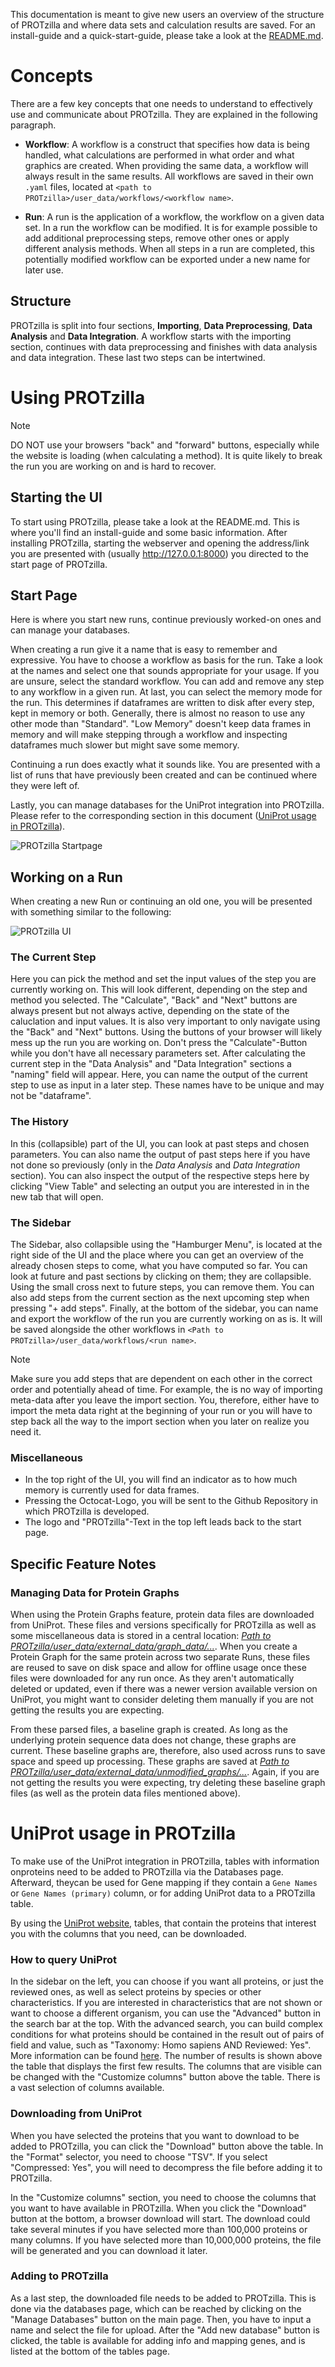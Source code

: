 This documentation is meant to give new users an overview of the structure of PROTzilla and where data sets and calculation results are saved. For an install-guide and a quick-start-guide, please take a look at the [README.md](../README.md).

# Concepts
There are a few key concepts that one needs to understand to effectively use and communicate about PROTzilla. They are explained in the following paragraph.

- **Workflow**: A workflow is a construct that specifies how data is being handled, what calculations are performed in what order and what graphics are created.  When providing the same data, a workflow will always result in the same results. All workflows are saved in their own `.yaml` files, located at `<path to PROTzilla>/user_data/workflows/<workflow name>`.

- **Run**: A run is the application of a workflow, the workflow on a given data set. In a run the workflow can be modified. It is for example possible to add additional preprocessing steps, remove other ones or apply different analysis methods. When all steps in a run are completed, this potentially modified workflow can be exported under a new name for later use.


## Structure
PROTzilla is split into four sections, **Importing**, **Data Preprocessing**, **Data Analysis** and **Data Integration**. A workflow starts with the importing section, continues with data preprocessing and finishes with data analysis and data integration. These last two steps can be intertwined.


# Using PROTzilla

> [!NOTE]
> DO NOT use your browsers "back" and "forward" buttons, especially while the website is loading (when calculating a method). It is quite likely to break the run you are working on and is hard to recover.

## Starting the UI
To start using PROTzilla, please take a look at the README.md. This is where you'll find an install-guide and some basic information.
After installing PROTzilla, starting the webserver and opening the address/link you are presented with (usually http://127.0.0.1:8000) you directed to the start page of PROTzilla.

## Start Page
Here is where you start new runs, continue previously worked-on ones and can manage your databases.

When creating a run give it a name that is easy to remember and expressive. You have to choose a workflow as basis for the run. Take a look at the names and select one that sounds appropriate for your usage. If you are unsure, select the standard workflow. You can add and remove any step to any workflow in a given run. At last, you can select the memory mode for the run. This determines if dataframes are written to disk after every step, kept in memory or both. Generally, there is almost no reason to use any other mode than "Standard". "Low Memory" doesn't keep data frames in memory and will make stepping through a workflow and inspecting dataframes much slower but might save some memory.

Continuing a run does exactly what it sounds like. You are presented with a list of runs that have previously been created and can be continued where they were left of.

Lastly, you can manage databases for the UniProt integration into PROTzilla. Please refer to the corresponding section in this document ([UniProt usage in PROTzilla](#uniprot-usage-in-protzilla)).

![PROTzilla Startpage](images/user_docu-startpage_overview.png)
 

## Working on a Run
When creating a new Run or continuing an old one, you will be presented with something similar to the following:

![PROTzilla UI](images/user_docu-run__basic_overview.png)

### The Current Step
Here you can pick the method and set the input values of the step you are currently working on. This will look different, depending on the step and method you selected. The "Calculate", "Back" and "Next" buttons are always present but not always active, depending on the state of the caluclation and input values.
It is also very important to only navigate using the "Back" and "Next" buttons. Using the buttons of your browser will likely mess up the run you are working on. Don't press the "Calculate"-Button while you don't have all necessary parameters set.
After calculating the current step in the "Data Analysis" and "Data Integration" sections a "naming" field will appear. Here, you can name the output of the current step to use as input in a later step. These names have to be unique and may not be "dataframe".


### The History
In this (collapsible) part of the UI, you can look at past steps and chosen parameters. You can also name the output of past steps here if you have not done so previously (only in the *Data Analysis* and *Data Integration* section). You can also inspect the output of the respective steps here by clicking "View Table" and selecting an output you are interested in in the new tab that will open.


### The Sidebar
The Sidebar, also collapsible using the "Hamburger Menu", is located at the right side of the UI and the place where you can get an overview of the already chosen steps to come, what you have computed so far. You can look at future and past sections by clicking on them; they are collapsible. Using the small cross next to future steps, you can remove them. You can also add steps from the current section as the next upcoming step when pressing "+ add steps".
Finally, at the bottom of the sidebar, you can name and export the workflow of the run you are currently working on as is. It will be saved alongside the other workflows in `<Path to PROTzilla>/user_data/workflows/<run name>`.
> [!NOTE]
> Make sure you add steps that are dependent on each other in the correct order and potentially ahead of time. For example, the is no way of importing meta-data after you leave the  import  section. You, therefore, either have to import the meta data right at the beginning of your run or you will have to step back all the way to the  import section when you later on realize you need it.


### Miscellaneous
- In the top right of the UI, you will find an indicator as to how much memory is currently used for data frames.
- Pressing the Octocat-Logo, you will be sent to the Github Repository in which PROTzilla is developed.
- The logo and "PROTzilla"-Text in the top left leads back to the start page.


## Specific Feature Notes
### Managing Data for Protein Graphs
When using the Protein Graphs feature, protein data files are downloaded from UniProt. These files and versions specifically for PROTzilla as well as some miscellaneous data is stored in a central location: [_Path to PROTzilla/user_data/external_data/graph_data/..._](../user_data/external_data/graph_data). When you create a Protein Graph for the same protein across two separate Runs, these files are reused to save on disk space and allow for offline usage once these files were downloaded for any run once. As they aren't automatically deleted or updated, even if there was a newer version available version on UniProt, you might want to consider deleting them manually if you are not getting the results you are expecting.

From these parsed files, a baseline graph is created. As long as the underlying protein sequence data does not change, these graphs are current. These baseline graphs are, therefore, also used across runs to save space and speed up processing. These graphs are saved at [_Path to PROTzilla/user_data/external_data/unmodified_graphs/..._](../user_data/external_data/unmodified_graphs). Again, if you are not getting the results you were expecting, try deleting these baseline graph files (as well as the protein data files mentioned above).


# UniProt usage in PROTzilla
To make use of the UniProt integration in PROTzilla, tables with information onproteins need to be added to PROTzilla via the Databases page. Afterward, theycan be used for Gene mapping if they contain a `Gene Names` or `Gene Names (primary)` column, or for adding UniProt data to a PROTzilla table.

By using the [UniProt website](https://www.uniprot.org/uniprotkb?query=), tables, that contain the proteins that interest you with the columns that you need, can be downloaded.


### How to query UniProt

In the sidebar on the left, you can choose if you want all proteins, or just the reviewed ones, as well as select proteins by species or other characteristics. If you are interested in characteristics that are not shown or want to choose a different organism, you can use the "Advanced" button in the search bar at the top. With the advanced search, you can build complex conditions for what proteins should be contained in the result out of pairs of field and value, such as "Taxonomy: Homo sapiens AND Reviewed: Yes". More information can be found [here](https://www.uniprot.org/help/filter_options). The number of results is shown above the table that displays the first few results. The columns that are visible can be changed with the "Customize columns" button above the table. There is a vast selection of columns available.


### Downloading from UniProt

When you have selected the proteins that you want to download to be added to PROTzilla, you can click the "Download" button above the table. In the "Format" selector, you need to choose "TSV". If you select "Compressed: Yes", you will need to decompress the file before adding it to PROTzilla.

In the "Customize columns" section, you need to choose the columns that you want to have available in PROTzilla. When you click the "Download" button at the bottom, a browser download will start. The download could take several minutes if you have selected more than 100,000 proteins or many columns. If you have selected more than 10,000,000 proteins, the file will be generated and you can download it later.


### Adding to PROTzilla

As a last step, the downloaded file needs to be added to PROTzilla. This is
done via the databases page, which can be reached by clicking on the "Manage 
Databases" button on the main page. Then, you have to input a name and select 
the file for upload. After the "Add new database" button is clicked, the table
is available for adding info and mapping genes, and is listed at the bottom of
the tables page.
